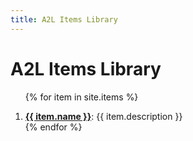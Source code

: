 ```yaml
---
title: A2L Items Library
---
```


# A2L Items Library

<ol>

{% for item in site.items %}
  <li class="items_list"><strong><a href="{{ item.url }}">{{ item.name }}</a></strong>: {{ item.description }}</li>
{% endfor %}

</ol>
